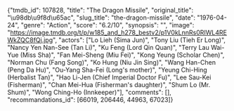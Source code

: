 {"tmdb_id": 107828, "title": "The Dragon Missile", "original_title": "\u98db\u9f8d\u65ac", "slug_title": "the-dragon-missile", "date": "1976-04-24", "genre": "Action", "score": "6.2/10", "synopsis": "", "image": "https://image.tmdb.org/t/p/w185_and_h278_bestv2/p1V0kLnnRs0RIWL4REWkZQC8fQj.jpg", "actors": ["Lo Lieh (Sima Jun)", "Tony Liu (Tieh Er Long)", "Nancy Yen Nan-See (Tan Li)", "Ku Feng (Lord Qin Quan)", "Terry Lau Wai-Yue (Miss Sha)", "Fan Mei-Sheng (Miu Fei)", "Kong Yeung (Scholar Chen)", "Norman Chu (Fang Song)", "Ko Hung (Niu Jin Sing)", "Wang Han-Chen (Peng Da Hu)", "Ou-Yang Sha-Fei (Long's mother)", "Yeung Chi-Hing (Herbalist Tan)", "Hao Li-Jen (Chief Imperial Doctor Fu)", "Lee Sau-Kei (Fisherman)", "Chan Mei-Hua (Fisherman's daughter)", "Shum Lo (Mr. Shum)", "Wong Ching-Ho (Innkeeper)"], "comments": [], "recommandations_id": [66019, 206446, 44963, 67023]}